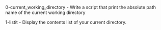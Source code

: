 0-current_working_directory - Write a script that print the absolute path name of the current working directory

1-listit - Display the contents list of your current directory.